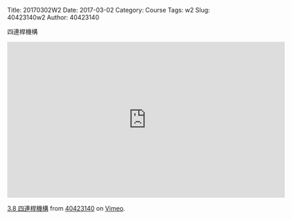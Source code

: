 Title: 20170302W2
Date: 2017-03-02
Category: Course
Tags: w2
Slug: 40423140w2
Author: 40423140

四連桿機構

<!-- PELICAN_END_SUMMARY -->

<iframe src="https://player.vimeo.com/video/207446283" width="640" height="360" frameborder="0" webkitallowfullscreen mozallowfullscreen allowfullscreen></iframe>
<p><a href="https://vimeo.com/207446283">3.8 四連桿機構</a> from <a href="https://vimeo.com/user46449861">40423140</a> on <a href="https://vimeo.com">Vimeo</a>.</p>



